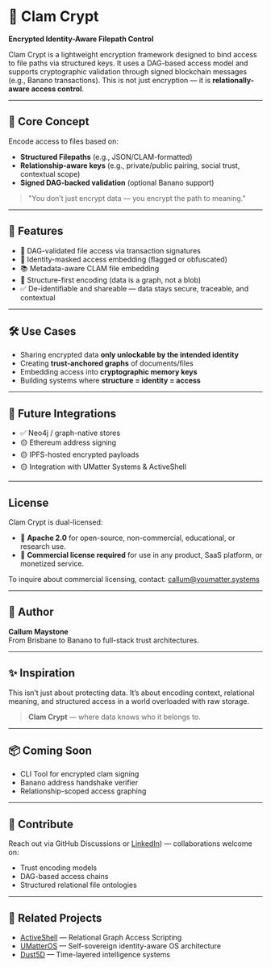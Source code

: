 # 🐚 Clam Crypt

**Encrypted Identity-Aware Filepath Control**

Clam Crypt is a lightweight encryption framework designed to bind access to file paths via structured keys. It uses a DAG-based access model and supports cryptographic validation through signed blockchain messages (e.g., Banano transactions). This is not just encryption — it is **relationally-aware access control**.

---

## 🔐 Core Concept

Encode access to files based on:
- **Structured Filepaths** (e.g., JSON/CLAM-formatted)
- **Relationship-aware keys** (e.g., private/public pairing, social trust, contextual scope)
- **Signed DAG-backed validation** (optional Banano support)

> "You don’t just encrypt data — you encrypt the path to meaning."

---

## 📁 Features

- 🔗 DAG-validated file access via transaction signatures
- 🧬 Identity-masked access embedding (flagged or obfuscated)
- 📚 Metadata-aware CLAM file embedding
- 🧠 Structure-first encoding (data is a graph, not a blob)
- ✅ De-identifiable and shareable — data stays secure, traceable, and contextual

---

## 🛠 Use Cases

- Sharing encrypted data **only unlockable by the intended identity**
- Creating **trust-anchored graphs** of documents/files
- Embedding access into **cryptographic memory keys**
- Building systems where **structure = identity = access**

---

## 🧪 Future Integrations

- ✅ Neo4j / graph-native stores
- 🟡 Ethereum address signing
- 🟡 IPFS-hosted encrypted payloads
- 🟡 Integration with UMatter Systems & ActiveShell

---

## License

Clam Crypt is dual-licensed:

- 🧪 **Apache 2.0** for open-source, non-commercial, educational, or research use.
- 💼 **Commercial license required** for use in any product, SaaS platform, or monetized service.

To inquire about commercial licensing, contact: callum@youmatter.systems

---

## 👤 Author
**Callum Maystone**  
From Brisbane to Banano to full-stack trust architectures.

---

## ✨ Inspiration
This isn’t just about protecting data. It’s about encoding context, relational meaning, and structured access in a world overloaded with raw storage.

> **Clam Crypt** — where data knows who it belongs to.

---

## 📦 Coming Soon
- CLI Tool for encrypted clam signing
- Banano address handshake verifier
- Relationship-scoped access graphing

---

## 🤝 Contribute
Reach out via GitHub Discussions or [LinkedIn](https://www.linkedin.com/in/callum-maystone/)) — collaborations welcome on:
- Trust encoding models
- DAG-based access chains
- Structured relational file ontologies

---

## 🧬 Related Projects
- [ActiveShell](https://github.com/...) — Relational Graph Access Scripting
- [UMatterOS](https://github.com/...) — Self-sovereign identity-aware OS architecture
- [Dust5D](https://github.com/...) — Time-layered intelligence systems
